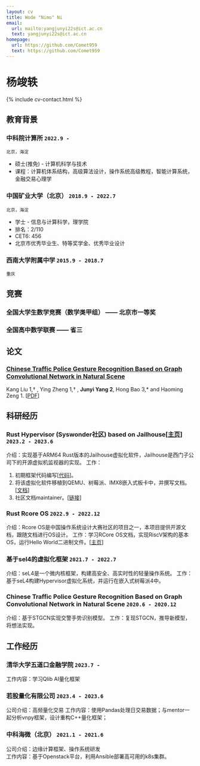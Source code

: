 ```yaml
---
layout: cv
title: Wode "Nimo" Ni
email:
  url: mailto:yangjunyi22s@ict.ac.cn
  text: yangjunyi22s@ict.ac.cn
homepage:
  url: https://github.com/Comet959
  text: https://github.com/Comet959
---
```


# 杨竣轶

<!--
include contact information from the front matter
Supported arguments:
    - homepage: url, text
    - phone
    - email
-->

{% include cv-contact.html %}

## 教育背景

### **中科院计算所** `2022.9 -`

```
北京，海淀
```

- 硕士(推免) - 计算机科学与技术
- 课程：计算机体系结构，高级算法设计，操作系统高级教程，智能计算系统，金融交易心理学


### **中国矿业大学（北京）** `2018.9 - 2022.7`

```
北京，海淀
```

- 学士 - 信息与计算科学，理学院
- 排名：2/110
- CET6: 456
- 北京市优秀毕业生、特等奖学金、优秀毕业设计

### **西南大学附属中学** `2015.9 - 2018.7`

```
重庆
```

## 竞赛

### 全国大学生数学竞赛（数学类甲组） —— 北京市一等奖
### 全国高中数学联赛 —— 省三

## 论文

### [**Chinese Traffic Police Gesture Recognition Based on Graph Convolutional Network in Natural Scene**](https://www.mdpi.com/2076-3417/11/24/11951)
Kang Liu 1,† , Ying Zheng 1,† , **Junyi Yang 2**, Hong Bao 3,* and Haoming Zeng 1.
[[PDF](https://mdpi-res.com/d_attachment/applsci/applsci-11-11951/article_deploy/applsci-11-11951-v2.pdf?version=1639636549)]

## 科研经历
### **Rust Hypervisor (Syswonder社区) based on Jailhouse[[主页](http://report.syswonder.org/#/)]** `2023.2 - 2023.6`
介绍：实现基于ARM64 Rust版本的Jailhouse虚拟化软件，Jailhouse是西门子公司下的开源虚拟机监视器的实现。
工作：
1. 初期框架代码编写[[代码](https://github.com:Comet959/armv8-rust-hypervisor)]。
2. 将该虚拟化软件移植到QEMU、树莓派、IMX8嵌入式板卡中，并撰写文档。[[文档](http://report.syswonder.org/#/2023/20230421_ARM64-QEMU-jailhouse)]
3. 社区文档maintainer。[[链接](https://github.com/syswonder/report)]
### **Rust Rcore OS** `2022.9 - 2022.12`
介绍：Rcore OS是中国操作系统设计大赛社区的项目之一，本项目提供开源文档，跟随文档进行OS设计。
工作：学习RCore OS文档，实现RiscV架构的基本OS，运行Hello World二进制文件。[[主页](https://github.com/LearningOS)]

### **基于sel4的虚拟化框架** `2021.7 - 2022.7`
介绍：seL4是一个微内核框架，构建高安全、高实时性的轻量操作系统。
工作：基于seL4构建Hypervisor虚拟化系统，并运行在嵌入式树莓派4中。

### **Chinese Traffic Police Gesture Recognition Based on Graph Convolutional Network in Natural Scene** `2020.6 - 2020.12`
介绍：基于STGCN实现交警手势识别模型。
工作：复现STGCN，推导新模型，将想法实现。

## 工作经历
### **清华大学五道口金融学院** `2023.7 - `
工作内容：学习Qlib AI量化框架
### **若股量化有限公司** `2023.4 - 2023.6`
公司介绍：高频量化交易
工作内容：使用Pandas处理日交易数据；与mentor一起分析vnpy框架，设计重构C++量化框架；
### **中科海微（北京）** `2021.1 - 2021.6`
公司介绍：边缘计算框架、操作系统研发<br>
工作内容：基于Openstack平台，利用Ansible部署高可用的k8s集群。


<!-- ### Footer

Last updated: May 2013 -->
